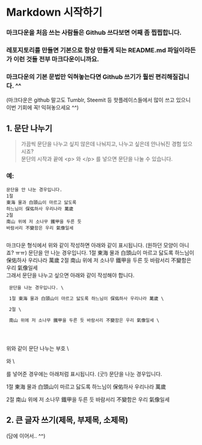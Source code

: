 # Markdown 시작하기

### 마크다운을 처음 쓰는 사람들은 Github 쓰다보면 어째 좀 찝찝합니다.

### 레포지토리를 만들면 기본으로 항상 만들게 되는 README.md 파일이라든가 이런 것들 전부 마크다운이니까요.

### 마크다운의 기본 문법만 익혀놓는다면 Github 쓰기가 훨씬 편리해질겁니다. ^^
(마크다운은 github 말고도 Tumblr, Steemit 등 핫플레이스들에서 많이 쓰고 있으니 이번 기회에 꼭! 익혀놓으세요 ^^)

## 1. 문단 나누기
> 가끔씩 문단을 나누고 싶지 않은데 나눠지고, 나누고 싶은데 안나눠진 경험 있으시죠? <br>
> 문단의 시작과 끝에 \<p> 와 \</p> 를 넣으면 문단을 나눌 수 있습니다. <br>
### 예: <br>
<pre><code>문단을 안 나눈 경우입니다. 
1절
東海 물과 白頭山이 마르고 닳도록
하느님이 保佑하사 우리나라 萬歲
2절
南山 위에 저 소나무 鐵甲을 두른 듯
바람서리 不變함은 우리 氣像일세 <br>
</code></pre>
마크다운 형식에서 위와 같이 작성하면 아래와 같이 표시됩니다. (원하던 모양이 아니죠? ㅠㅠ)
문단을 안 나눈 경우입니다. 
1절
東海 물과 白頭山이 마르고 닳도록
하느님이 保佑하사 우리나라 萬歲
2절
南山 위에 저 소나무 鐵甲을 두른 듯
바람서리 不變함은 우리 氣像일세 <br>
그래서 문단을 나누고 싶으면 아래와 같이 작성해야 합니다. 
<pre><code> 문단을 나눈 경우입니다. \<p> 1절 東海 물과 白頭山이 마르고 닳도록 하느님이 保佑하사 우리나라 萬歲 \</p> 2절 \<p> 南山 위에 저 소나무 鐵甲을 두른 듯 바람서리 不變함은 우리 氣像일세 \</p> </code></pre>
<br>
위와 같이 문단 나누는 부호 \<p> 와 \</p> 를 넣어준 경우에는 아래처럼 표시됩니다. (굿!)
문단을 나눈 경우입니다. <p> 1절
東海 물과 白頭山이 마르고 닳도록
하느님이 保佑하사 우리나라 萬歲</p>
<p> 2절 南山 위에 저 소나무 鐵甲을 두른 듯
바람서리 不變함은 우리 氣像일세 </p> 

## 2. 큰 글자 쓰기(제목, 부제목, 소제목)
>

(담에 이어서.. ^^)
